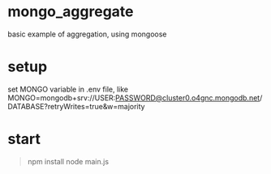 # mongo_aggregate
basic example of aggregation, using mongoose

# setup
set MONGO variable in .env file, like MONGO=mongodb+srv://USER:PASSWORD@cluster0.o4gnc.mongodb.net/DATABASE?retryWrites=true&w=majority

# start
> npm install
> node main.js
